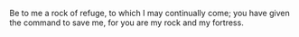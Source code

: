 Be to me a rock of refuge, to which I may continually come; you have given the command to save me, for you are my rock and my fortress.
